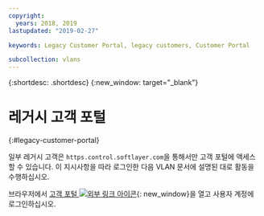 ```yaml
---
copyright:
  years: 2018, 2019
lastupdated: "2019-02-27"

keywords: Legacy Customer Portal, legacy customers, Customer Portal

subcollection: vlans
---
```


{:shortdesc: .shortdesc}
{:new_window: target="_blank"}
 
# 레거시 고객 포털
{:#legacy-customer-portal}
 
일부 레거시 고객은 `https.control.softlayer.com`을 통해서만 고객 포털에 액세스할 수 있습니다. 이 지시사항을 따라 로그인한 다음 VLAN 문서에 설명된 대로 활동을 수행하십시오. 

브라우저에서 [고객 포털 ![외부 링크 아이콘](../../icons/launch-glyph.svg "외부 링크 아이콘")](https://control.softlayer.com/){: new_window}을 열고 사용자 계정에 로그인하십시오.
